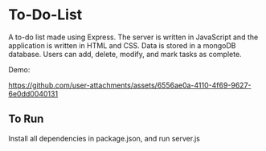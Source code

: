 # To-Do-List

A to-do list made using Express. The server is written in JavaScript and the application is written in HTML and CSS. Data is stored in a mongoDB database. Users can add, delete, modify, and mark tasks as complete.

Demo:



https://github.com/user-attachments/assets/6556ae0a-4110-4f69-9627-6e0dd0040131


## To Run

Install all dependencies in package.json, and run server.js

